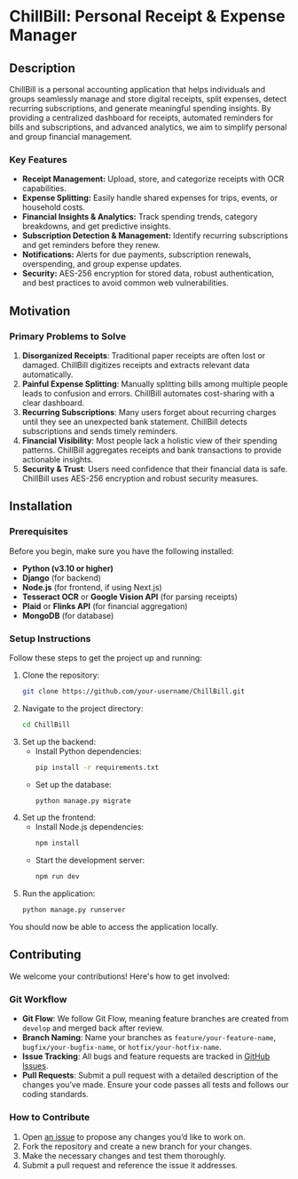# ChillBill: Personal Receipt & Expense Manager

## Description

ChillBill is a personal accounting application that helps individuals and groups seamlessly manage and store digital receipts, split expenses, detect recurring subscriptions, and generate meaningful spending insights. By providing a centralized dashboard for receipts, automated reminders for bills and subscriptions, and advanced analytics, we aim to simplify personal and group financial management.

### Key Features
- **Receipt Management:** Upload, store, and categorize receipts with OCR capabilities.
- **Expense Splitting:** Easily handle shared expenses for trips, events, or household costs.
- **Financial Insights & Analytics:** Track spending trends, category breakdowns, and get predictive insights.
- **Subscription Detection & Management:** Identify recurring subscriptions and get reminders before they renew.
- **Notifications:** Alerts for due payments, subscription renewals, overspending, and group expense updates.
- **Security:** AES-256 encryption for stored data, robust authentication, and best practices to avoid common web vulnerabilities.

## Motivation

### Primary Problems to Solve
1. **Disorganized Receipts**: Traditional paper receipts are often lost or damaged. ChillBill digitizes receipts and extracts relevant data automatically.
2. **Painful Expense Splitting**: Manually splitting bills among multiple people leads to confusion and errors. ChillBill automates cost-sharing with a clear dashboard.
3. **Recurring Subscriptions**: Many users forget about recurring charges until they see an unexpected bank statement. ChillBill detects subscriptions and sends timely reminders.
4. **Financial Visibility**: Most people lack a holistic view of their spending patterns. ChillBill aggregates receipts and bank transactions to provide actionable insights.
5. **Security & Trust**: Users need confidence that their financial data is safe. ChillBill uses AES-256 encryption and robust security measures.

## Installation

### Prerequisites
Before you begin, make sure you have the following installed:

- **Python (v3.10 or higher)**
- **Django** (for backend)
- **Node.js** (for frontend, if using Next.js)
- **Tesseract OCR** or **Google Vision API** (for parsing receipts)
- **Plaid** or **Flinks API** (for financial aggregation)
- **MongoDB** (for database)

### Setup Instructions

Follow these steps to get the project up and running:

1. Clone the repository:
   ```bash
   git clone https://github.com/your-username/ChillBill.git
   ```
2. Navigate to the project directory:
   ```bash
   cd ChillBill
   ```
3. Set up the backend:
   - Install Python dependencies:
     ```bash
     pip install -r requirements.txt
     ```
   - Set up the database:
     ```bash
     python manage.py migrate
     ```
4. Set up the frontend:
   - Install Node.js dependencies:
     ```bash
     npm install
     ```
   - Start the development server:
     ```bash
     npm run dev
     ```
5. Run the application:
   ```bash
   python manage.py runserver
   ```
You should now be able to access the application locally.
## Contributing

We welcome your contributions! Here's how to get involved:

### Git Workflow

- **Git Flow**: We follow Git Flow, meaning feature branches are created from `develop` and merged back after review.
- **Branch Naming**: Name your branches as `feature/your-feature-name`, `bugfix/your-bugfix-name`, or `hotfix/your-hotfix-name`.
- **Issue Tracking**: All bugs and feature requests are tracked in [GitHub Issues](https://github.com/your-repository/issues).
- **Pull Requests**: Submit a pull request with a detailed description of the changes you’ve made. Ensure your code passes all tests and follows our coding standards.

### How to Contribute

1. Open [an issue](https://github.com/UTSC-CSCC01-Software-Engineering-I/term-group-project-c01w25-project-ohamaland/issues/new/choose) to propose any changes you’d like to work on.
2. Fork the repository and create a new branch for your changes.
3. Make the necessary changes and test them thoroughly.
4. Submit a pull request and reference the issue it addresses.
